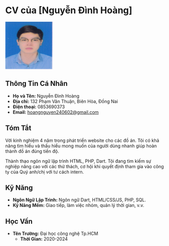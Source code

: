 # CV của [Nguyễn Đình Hoàng]
<img src="avt.jpg" width="150" height="150">

## Thông Tin Cá Nhân

- **Họ và Tên:** Nguyễn Đình Hoàng
- **Địa chỉ:** 132 Phạm Văn Thuận, Biên Hòa, Đồng Nai
- **Điện thoại:** 0853690373
- **Email:** hoangnguyen240602@gmail.com

## Tóm Tắt

Với kinh nghiệm 4 năm trong phát triển website cho các đồ án. Tôi có khả năng tìm hiểu và thấu hiểu mong muốn của người dùng nhanh giúp hoàn thành đồ án đúng tiến độ.

Thành thạo ngôn ngữ lập trình HTML, PHP, Dart. Tôi đang tìm kiếm sự nghiệp nâng cao với các thử thách, cơ hội khi quyết định tham gia vào công ty của Quý anh/chị với tư cách intern.

## Kỹ Năng

- **Ngôn Ngữ Lập Trình:** Ngôn ngữ Dart, HTML/CSS/JS, PHP, SQL.
- **Kỹ Năng Mềm:** Giao tiếp, làm việc nhóm, quản lý thời gian, v.v.

## Học Vấn

- **Tên Trường:** Đại học công nghệ Tp.HCM
  - **Thời Gian:** 2020-2024
